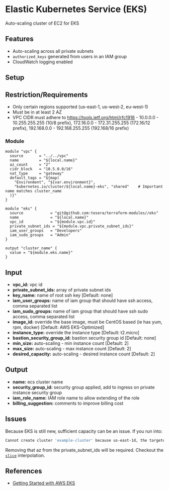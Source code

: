 # Elastic Kubernetes Service (EKS)
Auto-scaling cluster of EC2 for EKS

## Features
- Auto-scaling across all private subnets
- `authorized_keys` generated from users in an IAM group
- CloudWatch logging enabled

## Setup

## Restriction/Requirements
- Only certain regions supported (us-east-1, us-west-2, eu-west-1)
- Must be in at least 2 AZ
- VPC CIDR must adhere to https://tools.ietf.org/html/rfc1918 - 10.0.0.0 - 10.255.255.255 (10/8 prefix), 172.16.0.0 - 172.31.255.255  (172.16/12 prefix), 192.168.0.0 - 192.168.255.255 (192.168/16 prefix)

### Module
```hcl-terraform
module "vpc" {
  source       = "../../vpc"
  name         = "${local.name}"
  az_count     = "2"
  cidr_block   = "10.5.0.0/16"
  nat_type     = "gateway"
  default_tags = "${map(
    "Environment", "${var.environment}",
    "kubernetes.io/cluster/${local.name}-eks", "shared"    # Important name matches cluster_name
  )}"
}

module "eks" {
  source            = "git@github.com:tesera/terraform-modules//eks"
  name              = "${local.name}"
  vpc_id            = "${module.vpc.id}"
  private_subnet_ids = "${module.vpc.private_subnet_ids}"
  iam_user_groups   = "Developers"
  iam_sudo_groups   = "Admin"
}

output "cluster_name" {
  value = "${module.eks.name}"
}
```

## Input
- **vpc_id:** vpc id
- **private_subnet_ids:** array of private subnet ids
- **key_name:** name of root ssh key [Default: none]
- **iam_user_groups:** name of iam group that should have ssh access, comma separated list
- **iam_sudo_groups:** name of iam group that should have ssh sudo access, comma separated list
- **image_id:** override the base image, must be CentOS based (ie has yum, rpm, docker) [Default: AWS EKS-Optimized]
- **instance_type:** override the instance type [Default: t2.micro]
- **bastion_security_group_id:** bastion security group id [Default: none]
- **min_size:** auto-scaling - min instance count [Default: 2]
- **max_size:** auto-scaling - max instance count [Default: 2]
- **desired_capacity:** auto-scaling - desired instance count [Default: 2]

## Output
- **name:** ecs cluster name
- **security_group_id:** security group applied, add to ingress on private instance security group
- **iam_role_name:** IAM role name to allow extending of the role
- **billing_suggestion:** comments to improve billing cost

## Issues
Because EKS is still new, sufficient capacity can be an issue. If you run into:
```bash
Cannot create cluster 'example-cluster' because us-east-1d, the targeted availability zone, does not currently have sufficient capacity to support the cluster. Retry and choose from these availability zones: us-east-1a, us-east-1b, us-east-1c
```
Removing that az from the private_subnet_ids will be required. Checkout the [`slice`](https://www.terraform.io/docs/configuration/interpolation.html#slice-list-from-to-) interpolation.

## References
- [Getting Started with AWS EKS](https://www.terraform.io/docs/providers/aws/guides/eks-getting-started.html)
